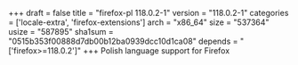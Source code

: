 +++
draft = false
title = "firefox-pl 118.0.2-1"
version = "118.0.2-1"
categories = ['locale-extra', 'firefox-extensions']
arch = "x86_64"
size = "537364"
usize = "587895"
sha1sum = "0515b353f00888d7db00b12ba0939dcc10d1ca08"
depends = "['firefox>=118.0.2']"
+++
Polish language support for Firefox